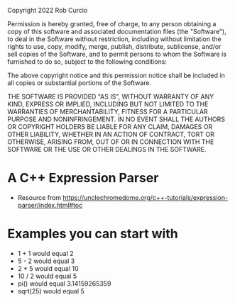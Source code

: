 Copyright 2022 Rob Curcio

Permission is hereby granted, free of charge, to any person obtaining a copy of this software and associated documentation files (the "Software"), to deal in the Software without restriction, including without limitation the rights to use, copy, modify, merge, publish, distribute, sublicense, and/or sell copies of the Software, and to permit persons to whom the Software is furnished to do so, subject to the following conditions:

The above copyright notice and this permission notice shall be included in all copies or substantial portions of the Software.

THE SOFTWARE IS PROVIDED "AS IS", WITHOUT WARRANTY OF ANY KIND, EXPRESS OR IMPLIED, INCLUDING BUT NOT LIMITED TO THE WARRANTIES OF MERCHANTABILITY, FITNESS FOR A PARTICULAR PURPOSE AND NONINFRINGEMENT. IN NO EVENT SHALL THE AUTHORS OR COPYRIGHT HOLDERS BE LIABLE FOR ANY CLAIM, DAMAGES OR OTHER LIABILITY, WHETHER IN AN ACTION OF CONTRACT, TORT OR OTHERWISE, ARISING FROM, OUT OF OR IN CONNECTION WITH THE SOFTWARE OR THE USE OR OTHER DEALINGS IN THE SOFTWARE.

# A C++ Expression Parser

-   Resource from https://unclechromedome.org/c++-tutorials/expression-parser/index.html#toc

# Examples you can start with

-   1 + 1 would equal 2
-   5 - 2 would equal 3
-   2 \* 5 would equal 10
-   10 / 2 would equal 5
-   pi() would equal 3.14159265359
-   sqrt(25) would equal 5
